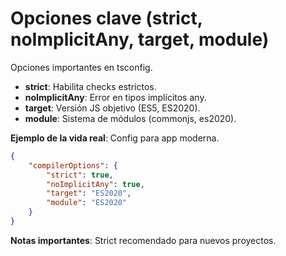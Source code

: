 # Opciones clave (strict, noImplicitAny, target, module)

Opciones importantes en tsconfig.

- **strict**: Habilita checks estrictos.
- **noImplicitAny**: Error en tipos implícitos any.
- **target**: Versión JS objetivo (ES5, ES2020).
- **module**: Sistema de módulos (commonjs, es2020).

**Ejemplo de la vida real**: Config para app moderna.

```json
{
    "compilerOptions": {
        "strict": true,
        "noImplicitAny": true,
        "target": "ES2020",
        "module": "ES2020"
    }
}
```

**Notas importantes**: Strict recomendado para nuevos proyectos.